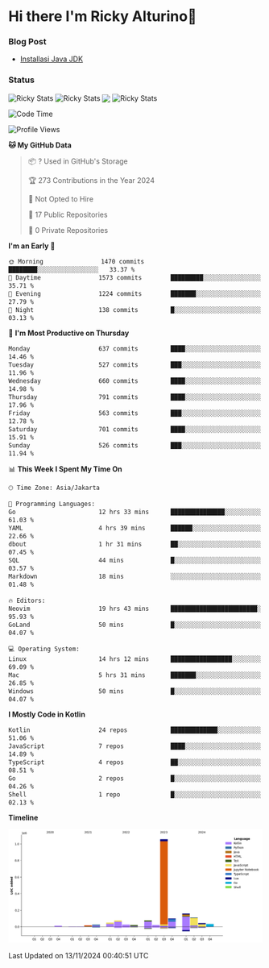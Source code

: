 # Hi there I'm Ricky Alturino👋

### Blog Post

<!-- BLOG-POST-LIST:START -->

- [Installasi Java JDK](https://onirutla.medium.com/installasi-java-jdk-ec701beeb5cb?source=rss-d9d81c918cc9------2)
<!-- BLOG-POST-LIST:END -->

### Status

<img align="center" alt="Ricky Stats" src="https://github-readme-stats.vercel.app/api?username=Alturino&theme=dark&show_icons=true&hide_border=false" />
<img align="center" alt="Ricky Stats" src="https://github-readme-stats.vercel.app/api/top-langs/?username=Alturino&theme=dark&show_icons=true&layout=compact"/>
<img align="center" width="640px" src="https://github-readme-stats.vercel.app/api/wakatime?username=Alturino&layout=compact&hide_border=true&theme=dark">
<img align="center" alt="Ricky Stats" src="https://leetcard.jacoblin.cool/onirutla?border=0&radius=20&ext=activity"/>

<!--START_SECTION:waka-->
![Code Time](http://img.shields.io/badge/Code%20Time-723%20hrs%2010%20mins-blue)

![Profile Views](http://img.shields.io/badge/Profile%20Views-0-blue)

**🐱 My GitHub Data** 

> 📦 ? Used in GitHub's Storage 
 > 
> 🏆 273 Contributions in the Year 2024
 > 
> 🚫 Not Opted to Hire
 > 
> 📜 17 Public Repositories 
 > 
> 🔑 0 Private Repositories 
 > 
**I'm an Early 🐤** 

```text
🌞 Morning                1470 commits        ████████░░░░░░░░░░░░░░░░░   33.37 % 
🌆 Daytime                1573 commits        █████████░░░░░░░░░░░░░░░░   35.71 % 
🌃 Evening                1224 commits        ███████░░░░░░░░░░░░░░░░░░   27.79 % 
🌙 Night                  138 commits         █░░░░░░░░░░░░░░░░░░░░░░░░   03.13 % 
```
📅 **I'm Most Productive on Thursday** 

```text
Monday                   637 commits         ████░░░░░░░░░░░░░░░░░░░░░   14.46 % 
Tuesday                  527 commits         ███░░░░░░░░░░░░░░░░░░░░░░   11.96 % 
Wednesday                660 commits         ████░░░░░░░░░░░░░░░░░░░░░   14.98 % 
Thursday                 791 commits         ████░░░░░░░░░░░░░░░░░░░░░   17.96 % 
Friday                   563 commits         ███░░░░░░░░░░░░░░░░░░░░░░   12.78 % 
Saturday                 701 commits         ████░░░░░░░░░░░░░░░░░░░░░   15.91 % 
Sunday                   526 commits         ███░░░░░░░░░░░░░░░░░░░░░░   11.94 % 
```


📊 **This Week I Spent My Time On** 

```text
🕑︎ Time Zone: Asia/Jakarta

💬 Programming Languages: 
Go                       12 hrs 33 mins      ███████████████░░░░░░░░░░   61.03 % 
YAML                     4 hrs 39 mins       ██████░░░░░░░░░░░░░░░░░░░   22.66 % 
dbout                    1 hr 31 mins        ██░░░░░░░░░░░░░░░░░░░░░░░   07.45 % 
SQL                      44 mins             █░░░░░░░░░░░░░░░░░░░░░░░░   03.57 % 
Markdown                 18 mins             ░░░░░░░░░░░░░░░░░░░░░░░░░   01.48 % 

🔥 Editors: 
Neovim                   19 hrs 43 mins      ████████████████████████░   95.93 % 
GoLand                   50 mins             █░░░░░░░░░░░░░░░░░░░░░░░░   04.07 % 

💻 Operating System: 
Linux                    14 hrs 12 mins      █████████████████░░░░░░░░   69.09 % 
Mac                      5 hrs 31 mins       ███████░░░░░░░░░░░░░░░░░░   26.85 % 
Windows                  50 mins             █░░░░░░░░░░░░░░░░░░░░░░░░   04.07 % 
```

**I Mostly Code in Kotlin** 

```text
Kotlin                   24 repos            █████████████░░░░░░░░░░░░   51.06 % 
JavaScript               7 repos             ████░░░░░░░░░░░░░░░░░░░░░   14.89 % 
TypeScript               4 repos             ██░░░░░░░░░░░░░░░░░░░░░░░   08.51 % 
Go                       2 repos             █░░░░░░░░░░░░░░░░░░░░░░░░   04.26 % 
Shell                    1 repo              █░░░░░░░░░░░░░░░░░░░░░░░░   02.13 % 
```



**Timeline**

![Lines of Code chart](https://raw.githubusercontent.com/Alturino/Alturino/main/assets/bar_graph.png)


 Last Updated on 13/11/2024 00:40:51 UTC
<!--END_SECTION:waka-->
